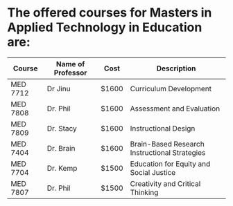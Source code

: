 
# The offered courses for Masters in Applied Technology in Education are:

Course | Name of Professor |Cost | Description
---    | ---               | --- | ---
MED 7712 | Dr Jinu | $1600|Curriculum Development
MED 7808 | Dr. Phil| $1600| Assessment and Evaluation
MED 7809 | Dr. Stacy | $1600 |Instructional Design
MED 7404 | Dr. Brain | $1600 |Brain-Based Research Instructional Strategies
MED 7704 | Dr. Kemp| $1500 | Education for Equity and Social Justice
MED 7807 | Dr. Phil | $1500 |Creativity and Critical Thinking 
